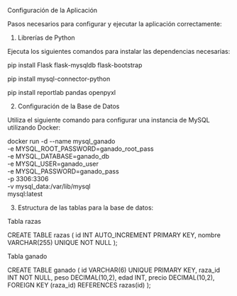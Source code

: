 Configuración de la Aplicación

Pasos necesarios para configurar y ejecutar la aplicación correctamente: 

1. Librerías de Python

Ejecuta los siguientes comandos para instalar las dependencias necesarias:

pip install Flask flask-mysqldb flask-bootstrap

pip install mysql-connector-python

pip install reportlab pandas openpyxl


2. Configuración de la Base de Datos

Utiliza el siguiente comando para configurar una instancia de MySQL utilizando Docker:

docker run -d --name mysql_ganado \
  -e MYSQL_ROOT_PASSWORD=ganado_root_pass \
  -e MYSQL_DATABASE=ganado_db \
  -e MYSQL_USER=ganado_user \
  -e MYSQL_PASSWORD=ganado_pass \
  -p 3306:3306 \
  -v mysql_data:/var/lib/mysql \
  mysql:latest
  
3. Estructura de las tablas para la base de datos:

Tabla razas

CREATE TABLE razas (
    id INT AUTO_INCREMENT PRIMARY KEY,
    nombre VARCHAR(255) UNIQUE NOT NULL
);

Tabla ganado

CREATE TABLE ganado (
    id VARCHAR(6) UNIQUE PRIMARY KEY,
    raza_id INT NOT NULL,
    peso DECIMAL(10,2),
    edad INT,
    precio DECIMAL(10,2),
    FOREIGN KEY (raza_id) REFERENCES razas(id)
);
